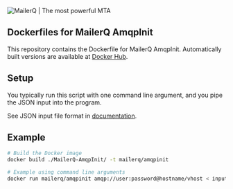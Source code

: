 ![MailerQ | The most powerful MTA](https://media.copernica.com/logos/mailerq-logo.svg "MailerQ | The most powerful MTA")

## Dockerfiles for MailerQ AmqpInit
This repository contains the Dockerfile for MailerQ AmqpInit. Automatically built versions are available at [Docker Hub](https://hub.docker.com/r/mailerq/amqpinit/). 

## Setup
You typically run this script with one command line argument, and you pipe the JSON input into the program.

See JSON input file format in [documentation](https://www.mailerq.com/documentation/5.13/mailerq-amqpinit).

## Example
```bash
# Build the Docker image
docker build ./MailerQ-AmqpInit/ -t mailerq/amqpinit

# Example using command line arguments
docker run mailerq/amqpinit amqp://user:password@hostname/vhost < input.json
```
